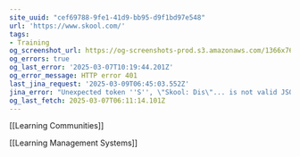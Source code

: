 ```yaml
---
site_uuid: "cef69788-9fe1-41d9-bb95-d9f1bd97e548"
url: 'https://www.skool.com/'
tags:
- Training
og_screenshot_url: https://og-screenshots-prod.s3.amazonaws.com/1366x768/80/false/5916148b9afbd26e770c8ff3838ad81a0d97176ab6cba9887cb83e17bc3b7d80.jpeg
og_errors: true
og_last_error: '2025-03-07T10:19:44.201Z'
og_error_message: HTTP error 401
last_jina_request: '2025-03-09T06:45:03.552Z'
jina_error: "Unexpected token ''S'', \"Skool: Dis\"... is not valid JSON"
og_last_fetch: 2025-03-07T06:11:14.101Z
---
```


[[Learning Communities]]

[[Learning Management Systems]]

